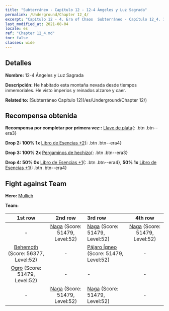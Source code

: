 ```yaml
---
title: "Subterráneo - Capítulo 12 - 12-4 Ángeles y Luz Sagrada"
permalink: /Underground/Chapter 12_4/
excerpt: "Capítulo 12 - 4. Era of Chaos  Subterráneo - Capítulo 12_4. 12-4 Ángeles y Luz Sagrada"
last_modified_at: 2021-08-04
locale: es
ref: "Chapter 12_4.md"
toc: false
classes: wide
---
```


## Detalles

 **Nombre:** 12-4 Ángeles y Luz Sagrada

 **Descripción:** He habitado esta montaña nevada desde tiempos inmemoriales. He visto imperios y reinados alzarse y caer.

 **Related to:** [Subterráneo Capítulo 12](/es/Underground/Chapter 12/)

## Recompensa obtenida

 **Recompensa por completar por primera vez::** [Llave de plata](/ItemsES/con_693/){: .btn .btn--era3}

 **Drop 2:** **100% 1x** [Libro de Esencias +2](/ItemsES/mat_53/){: .btn .btn--era4}

 **Drop 3:** **100% 2x** [Pergaminos de hechizo](/ItemsES/con_694/){: .btn .btn--era3}

 **Drop 4:** **50% 0x** [Libro de Esencias +1](/ItemsES/mat_46/){: .btn .btn--era4}, **50% 1x** [Libro de Esencias +1](/ItemsES/mat_46/){: .btn .btn--era4}


## Fight against Team
 **Hero:** [Mullich](/es/heroes/Mullich/)

 **Team:**


  | 1st row | 2nd row | 3rd row | 4th row |
  |:----:|:----:|:----|:----:|
  | - | [Naga](/es/units/Naga/) (Score: 51479, Level:52)  | [Naga](/es/units/Naga/) (Score: 51479, Level:52)  | [Naga](/es/units/Naga/) (Score: 51479, Level:52)  |
  | [Behemoth](/es/units/Behemoth/) (Score: 56377, Level:52)  | - | [Pájaro Ígneo](/es/units/Firebird/) (Score: 51479, Level:52)  | - |
  | [Ogro](/es/units/Ogre/) (Score: 51479, Level:52)  | - | - | - |
  | - | [Naga](/es/units/Naga/) (Score: 51479, Level:52)  | [Naga](/es/units/Naga/) (Score: 51479, Level:52)  | - |


